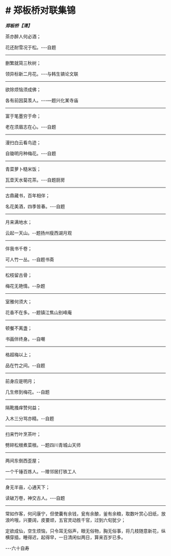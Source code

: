 # # 郑板桥对联集锦

***郑板桥【清】***

茶亦醉人何必酒；

花还耐雪况于松。---自题

---

删繁就简三秋树；

领异标新二月花。---与韩生镐论文联

---

欲除烦恼须成佛；

各有前因莫羡人。---—题兴化某寺庙

---

富于笔墨穷于命；

老在须眉志在心。---自题

---

漫扫白云看鸟迹；

自锄明月种梅花。---自题

---

青菜萝卜糙米饭；

瓦壶天水菊花茶。---自题厨房

---

古鼎藏书，百年相伴；

名花美酒，四季皆春。---自题

---

月来满地水；

云起一天山。--题扬州瘦西湖月观

---

伴我书千卷；

可人竹一丛。--自题书斋

---

松枝留古骨；

梅花无艳情。--杂题

---

室雅何须大；

花香不在多。--题镇江焦山别峰庵

---

顿餐不离盏；

书画伴终身。--自嘲

---

格超梅以上；

品在竹之间。--自题

---

前身应是明月；

几生修到梅花。--自题

---

隔靴搔痒赞何益；

入木三分骂亦精。--自题

---

扫来竹叶烹茶叶；

劈碎松根煮菜根。--题四川青城山天师

---

两间东倒西歪屋；

一个千锤百炼人。--赠邻居打铁工人

---

身无半亩，心通天下；

读破万卷，神交古人。---自题

---

常如作客，何问康宁，但使囊有余钱，瓮有余酿，釜有余粮，取数叶赏心旧纸，放浪吟哦，兴要阔，皮要顽，五官灵动胜千官，过到六旬犹少；

定欲成仙，空生烦恼，只令耳无俗声，眼无俗物，胸无俗事，将几枝随意新花，纵横穿插，睡得迟，起得早，一日清闲似两日，算来百岁已多。

---六十自寿
